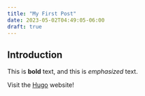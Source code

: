 ```yaml
---
title: "My First Post"
date: 2023-05-02T04:49:05-06:00
draft: true
---
```


## Introduction

This is **bold** text, and this is *emphasized* text.

Visit the [Hugo](https://gohugo.io) website!
